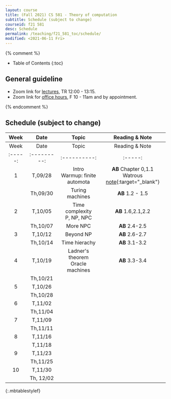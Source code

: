 ```yaml
---
layout: course
title: (Fall 2021) CS 581 - Theory of computation 
subtitle: Schedule (subject to change)
courseid: f21 581
desc: Schedule
permalink: /teaching/f21_581_toc/schedule/
modified: <2021-06-11 Fri>
---
```


{% comment %}
* Table of Contents
{:toc}

## General guideline
* Zoom link for [lectures](https://pdx.zoom.us/j/84402610802?pwd=T1RZOVRaZXpDcmVObktvcmd2b205QT09), TR 12:00 - 13:15. 
* Zoom link for [office hours](https://pdx.zoom.us/j/88237483669?pwd=LzEveUtKVG96ZXRuVVZTWDY2a0Judz09), F 10 - 11am and by appointment.

{% endcomment %}

## Schedule (subject to change)

| Week | Date  | Topic | Reading & Note |
|:-----:| :---------: |:----------:|:-----:|
| Week | Date  | Topic | Reading & Note |
|:-----:| :---------: |:----------:|:-----:|
|1| T,09/28  | Intro <br> Warmup: finite automota | **AB** Chapter 0,1.1 <br> Watrous [note](https://cs.uwaterloo.ca/~watrous/ToC-notes/ToC-notes.02.pdf){:target="_blank"} |
|| Th,09/30 | Turing machines | **AB** 1.2 - 1.5| 
|2| T,10/05 | Time complexity <br> P, NP, NPC | **AB** 1.6,2.1,2.2|
|| Th,10/07 | More NPC   | **AB** 2.4-2.5|
|3| T,10/12 | Beyond NP | **AB** 2.6-2.7|
| | Th,10/14 |Time hierachy | **AB** 3.1-3.2 |
|4| T,10/19 | Ladner's theorem <br> Oracle machines | **AB** 3.3-3.4|
|| Th,10/21 |  | |
|5| T,10/26 |  | |
|| Th,10/28 |  | |
|6| T,11/02 |  | |
|| Th,11/04 |  | |
|7 | T,11/09 | | |
| | Th,11/11 | | |
|8 | T,11/16 | | |
| | T,11/18 | | |
|9 | T,11/23 | | | 
|  | Th,11/25 | | |
|10| T,11/30|  | |
|| Th, 12/02|  | |
{:.mbtablestylef}

